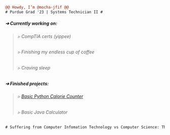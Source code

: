 ```diff
@@ Howdy, I’m @mocha-jfif @@
# Purdue Grad '23 | Systems Technician II #
```
##### ➔ Currently working on: 
> ###### ▹ CompTIA certs (yippee)
 > ###### ▹ Finishing my endless cup of coffee 
 > ###### ▹ Craving sleep
  
##### ➔ Finished projects: 
> ###### ▹ [Basic Python Calorie Counter](https://github.com/mocha-jfif/CalorieCounter) 
> ######  ▹ Basic Java Calculator 
```diff
# Suffering from Computer Infomation Technology vs Computer Science: The Big Debate #
```
